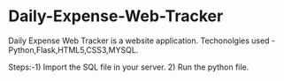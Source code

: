 # Daily-Expense-Web-Tracker

Daily Expense Web Tracker is a website application.
Techonolgies used - Python,Flask,HTML5,CSS3,MYSQL.

Steps:-1) Import the SQL file in your server.
       2) Run the python file.
       
